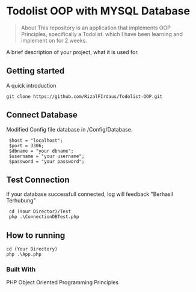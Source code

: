 # Todolist OOP with MYSQL Database
> About
This repository is an application that implements OOP Principles, specifically a Todolist. which I have been learning and implement on for 2 weeks.

A brief description of your project, what it is used for.

## Getting started

A quick introduction 

```shell
git clone https://github.com/RizalFIrdaus/Todolist-OOP.git
```

## Connect Database 

Modified Config file database in /Config/Database.
```shell
 $host = "localhost";
 $port = 3306;
 $dbname = "your dbname";
 $username = "your username";
 $password = "your password";
```

## Test Connection 

If your database successfull connected, log will feedback "Berhasil Terhubung"

```shell
 cd (Your Director)/Test
 php .\ConnectionDBTest.php
```

## How to running 
```shell
cd (Your Directory)
php .\App.php
```



### Built With
PHP Object Oriented Programming Principles


